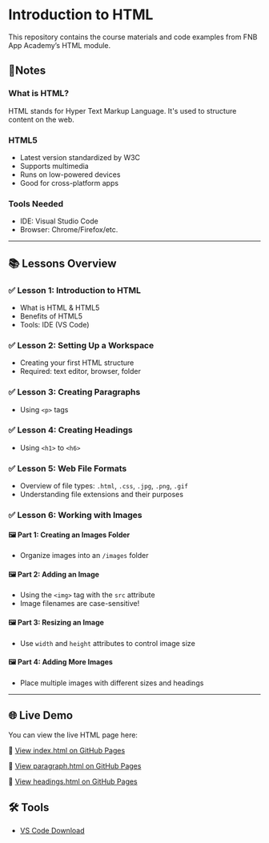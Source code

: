 # Introduction to HTML

This repository contains the course materials and code examples from FNB App Academy’s HTML module.

## 📝Notes
### What is HTML?
HTML stands for Hyper Text Markup Language. It's used to structure content on the web.

### HTML5
- Latest version standardized by W3C
- Supports multimedia
- Runs on low-powered devices
- Good for cross-platform apps

### Tools Needed
- IDE: Visual Studio Code
- Browser: Chrome/Firefox/etc.

---

## 📚 Lessons Overview

### ✅ Lesson 1: Introduction to HTML
- What is HTML & HTML5
- Benefits of HTML5
- Tools: IDE (VS Code)

### ✅ Lesson 2: Setting Up a Workspace
- Creating your first HTML structure
- Required: text editor, browser, folder

### ✅ Lesson 3: Creating Paragraphs
- Using `<p>` tags

### ✅ Lesson 4: Creating Headings
- Using `<h1>` to `<h6>`

### ✅ Lesson 5: Web File Formats
- Overview of file types: `.html`, `.css`, `.jpg`, `.png`, `.gif`
- Understanding file extensions and their purposes

### ✅ Lesson 6: Working with Images

#### 🖼️ Part 1: Creating an Images Folder
- Organize images into an `/images` folder

#### 🖼️ Part 2: Adding an Image
- Using the `<img>` tag with the `src` attribute
- Image filenames are case-sensitive!

#### 🖼️ Part 3: Resizing an Image
- Use `width` and `height` attributes to control image size

#### 🖼️ Part 4: Adding More Images
- Place multiple images with different sizes and headings


---

## 🌐 Live Demo

You can view the live HTML page here:

🔗 [View index.html on GitHub Pages](https://keamogetsw3.github.io/fnb_app_academy-HTML/index.html)

🔗 [View paragraph.html on GitHub Pages](https://keamogetsw3.github.io/fnb_app_academy-HTML/paragraph.html)

🔗 [View headings.html on GitHub Pages](https://keamogetsw3.github.io/fnb_app_academy-HTML/headings.html)


## 🛠 Tools
- [VS Code Download](https://code.visualstudio.com/)


